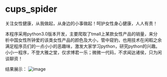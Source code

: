# cups_spider
关注女性健康，从我做起，从身边的小事做起！呵护女性身心健康，人人有责！

本程序采用python3.0版本开发，主要爬取了tmall上某款女性产品的销量，来分析中国女性所钟爱的该类女性产品的颜色及大小，管中窥豹，也用技术在闲暇之余满足程序员们的一点小小的恶趣味，激发大家学习python，研究python的兴趣。小小一程序，不登大雅之堂，仅求博君一乐；微微一代码，不求闻达诸侯，只为闲谈聊资！

结果展示：
![image](https://github.com/zlzhang0122/mafengwo-seeker/blob/master/%E5%B1%95%E7%A4%BA%E6%95%88%E6%9E%9C1.png)
